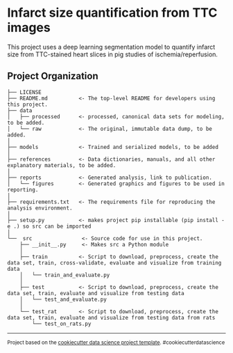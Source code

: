 Infarct size quantification from TTC images
==============================

This project uses a deep learning segmentation model to quantify infarct size from TTC-stained heart slices in pig studies of ischemia/reperfusion.

Project Organization
------------

    ├── LICENSE
    ├── README.md          <- The top-level README for developers using this project.
    ├── data
    │   ├── processed      <- processed, canonical data sets for modeling, to be added.
    │   └── raw            <- The original, immutable data dump, to be added.
    │
    ├── models             <- Trained and serialized models, to be added
    │
    ├── references         <- Data dictionaries, manuals, and all other explanatory materials, to be added.
    │
    ├── reports            <- Generated analysis, link to publication.
    │   └── figures        <- Generated graphics and figures to be used in reporting.
    │
    ├── requirements.txt   <- The requirements file for reproducing the analysis environment.
    │
    ├── setup.py           <- makes project pip installable (pip install -e .) so src can be imported
    │
    └──  src                <- Source code for use in this project.
        ├── __init__.py     <- Makes src a Python module
        │
        ├── train          <- Script to download, preprocess, create the data set, train, cross-validate, evaluate and visualize from training data
        │   └── train_and_evaluate.py
        │    
        ├── test           <- Script to download, preprocess, create the data set, train, evaluate and visualize from testing data
        │   └── test_and_evaluate.py
        │
        └── test_rat       <- Script to download, preprocess, create the data set, train, evaluate and visualize from testing data from rats
            └── test_on_rats.py

--------

<p><small>Project based on the <a target="_blank" href="https://drivendata.github.io/cookiecutter-data-science/">cookiecutter data science project template</a>. #cookiecutterdatascience</small></p>
